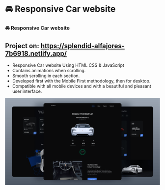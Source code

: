 # 🚘 Responsive Car website
### 🚘 Responsive Car website
## Project on: https://splendid-alfajores-7b6918.netlify.app/

- Responsive Car website Using HTML CSS & JavaScript
- Contains animations when scrolling.
- Smooth scrolling in each section.
- Developed first with the Mobile First methodology, then for desktop.
- Compatible with all mobile devices and with a beautiful and pleasant user interface.


![preview img](/preview.png)
